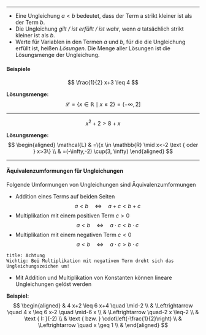 ***

- Eine Ungleichung $a<b$ bedeutet, dass der Term a strikt kleiner ist als der Term $b$.
- Die Ungleichung *gilt / ist erfüllt / ist wahr*, wenn $a$ tatsächlich strikt kleiner ist als $b$.
- Werte für Variablen in den Termen $a$ und $b$, für die die Ungleichung erfüllt ist, heißen *Lösungen*. Die Menge aller Lösungen ist die Lösungsmenge der Ungleichung.

#### Beispiele
$$
\frac{1}{2} x+3 \leq 4
$$

**Lösungsmenge:**
$$
\mathcal{L}=\{x \in \mathbb{R} \mid x \leq 2\}=(-\infty, 2]
$$
***

$$
x^2+2>8+x
$$

**Lösungsmenge:**
$$
\begin{aligned}
\mathcal{L} & =\{x \in \mathbb{R} \mid x<-2 \text { oder } x>3\} \\
& =(-\infty,-2) \cup(3, \infty)
\end{aligned}
$$
***

#### Äquivalenzumformungen für Ungleichungen
Folgende Umformungen von Ungleichungen sind Äquivalenzumformungen

- Addition eines Terms auf beiden Seiten
$$
a<b \quad \Leftrightarrow \quad a+c<b+c
$$
- Multiplikation mit einem positiven Term $c>0$
$$
a<b \quad \Leftrightarrow \quad a \cdot c<b \cdot c
$$
- Multiplikation mit einem negativen Term $c<0$
$$
a<b \quad \Leftrightarrow \quad a \cdot c>b \cdot c
$$

```ad-caution
title: Achtung
Wichtig: Bei Multiplikation mit negativem Term dreht sich das Ungleichungszeichen um!
```

- Mit Addition und Multiplikation von Konstanten können lineare Ungleichungen gelöst werden

**Beispiel:**
$$
\begin{aligned}
& 4 x+2 \leq 6 x+4 \quad \mid-2 \\
& \Leftrightarrow \quad 4 x \leq 6 x-2 \quad \mid-6 x \\
& \Leftrightarrow \quad-2 x \leq-2 \\
& \text { I: }(-2) \\
& \text { bzw. } \cdot\left(-\frac{1}{2}\right) \\
& \Leftrightarrow \quad x \geq 1 \\
&
\end{aligned}
$$
